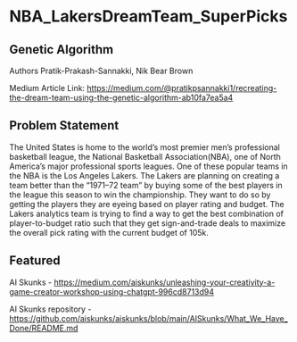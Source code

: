 # NBA_LakersDreamTeam_SuperPicks


## Genetic Algorithm
Authors Pratik-Prakash-Sannakki, Nik Bear Brown

Medium Article Link: https://medium.com/@pratikpsannakki1/recreating-the-dream-team-using-the-genetic-algorithm-ab10fa7ea5a4

## Problem Statement
The United States is home to the world’s most premier men’s professional basketball league, the National Basketball Association(NBA), one of North America’s major professional sports leagues. One of these popular teams in the NBA is the Los Angeles Lakers. The Lakers are planning on creating a team better than the “1971–72 team” by buying some of the best players in the league this season to win the championship. They want to do so by getting the players they are eyeing based on player rating and budget. The Lakers analytics team is trying to find a way to get the best combination of player-to-budget ratio such that they get sign-and-trade deals to maximize the overall pick rating with the current budget of 105k.



## Featured 

AI Skunks - https://medium.com/aiskunks/unleashing-your-creativity-a-game-creator-workshop-using-chatgpt-996cd8713d94

AI Skunks repository - https://github.com/aiskunks/aiskunks/blob/main/AISkunks/What_We_Have_Done/README.md

